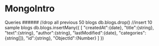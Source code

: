 # MongoIntro

Queries ######
//drop all previous 50 blogs
db.blogs.drop()
//insert 10 sample blogs
db.blogs.insertMany({
    [
    "createdAt":{date},
    "title":{string},
    "text":{string},
    "author":{string},
"lastModified":{date}, "categories":{string[]},
"id":{string},
"ObjectId":{Number}
]
})